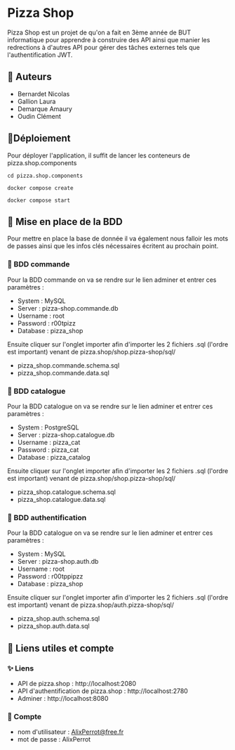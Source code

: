 # Pizza Shop
Pizza Shop est un projet de qu'on a fait en 3ème année de BUT informatique pour apprendre à construire des API ainsi que manier les redrections à d'autres API pour gérer des tâches externes tels que l'authentification JWT.

## ️👥 Auteurs
- Bernardet Nicolas
- Gallion Laura
- Demarque Amaury
- Oudin Clément

## 💯Déploiement
Pour déployer l'application, il suffit de lancer les conteneurs de pizza.shop.components

```cd pizza.shop.components```

```docker compose create```

```docker compose start```

## 📃 Mise en place de la BDD
Pour mettre en place la base de donnée il va également nous falloir les mots de passes ainsi que les infos clés nécessaires écritent au prochain point.

### 🍔 BDD commande
Pour la BDD commande on va se rendre sur le lien adminer et entrer ces paramètres :

- System : MySQL
- Server : pizza-shop.commande.db
- Username : root
- Password : r00tpizz
- Database : pizza_shop

Ensuite cliquer sur l'onglet importer afin d'importer les 2 fichiers .sql (l'ordre est important) venant de pizza.shop/shop.pizza-shop/sql/

- pizza_shop.commande.schema.sql
- pizza_shop.commande.data.sql

### 📁 BDD catalogue
Pour la BDD catalogue on va se rendre sur le lien adminer et entrer ces paramètres :

- System : PostgreSQL
- Server : pizza-shop.catalogue.db
- Username : pizza_cat
- Password : pizza_cat
- Database : pizza_catalog

Ensuite cliquer sur l'onglet importer afin d'importer les 2 fichiers .sql (l'ordre est important) venant de pizza.shop/shop.pizza-shop/sql/

- pizza_shop.catalogue.schema.sql
- pizza_shop.catalogue.data.sql

### 🔑 BDD authentification
Pour la BDD catalogue on va se rendre sur le lien adminer et entrer ces paramètres :

- System : MySQL
- Server : pizza-shop.auth.db
- Username : root
- Password : r00tppipzz
- Database : pizza_shop

Ensuite cliquer sur l'onglet importer afin d'importer les 2 fichiers .sql (l'ordre est important) venant de pizza.shop/auth.pizza-shop/sql/

- pizza_shop.auth.schema.sql
- pizza_shop.auth.data.sql

## 🏹 Liens utiles et compte

### ✨ Liens

- API de pizza.shop : http://localhost:2080
- API d'authentification de pizza.shop : http://localhost:2780
- Adminer : http://localhost:8080

### 👤 Compte

- nom d'utilisateur : AlixPerrot@free.fr
- mot de passe : AlixPerrot
